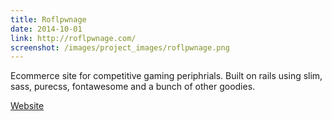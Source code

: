 ```yaml
---
title: Roflpwnage
date: 2014-10-01
link: http://roflpwnage.com/
screenshot: /images/project_images/roflpwnage.png
---
```


Ecommerce site for competitive gaming periphrials. Built on rails using slim, sass, purecss, fontawesome and a bunch of other goodies.

<a class="button secondary" href="http://roflpwnage.com/"><i class="fa fa-external-link fa-lg"></i> Website</a>

